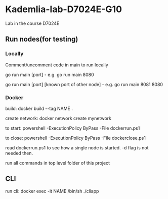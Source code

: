 # Kademlia-lab-D7024E-G10
Lab in the course D7024E



## Run nodes(for testing)

### Locally
Comment/uncomment code in main to run locally

go run main [port] - e.g. go run main 8080

go run main [port] [known port of other node] - e.g. go run main 8081 8080

### Docker
build: docker build --tag NAME .

create network: docker network create mynetwork

to start: powershell -ExecutionPolicy ByPass -File dockerrun.ps1

to close: powershell -ExecutionPolicy ByPass -File dockerclose.ps1

read dockerrun.ps1 to see how a single node is started. -d flag is not needed then.

run all commands in top level folder of this project

## CLI

run cli: docker exec -it NAME /bin/sh
./cliapp
